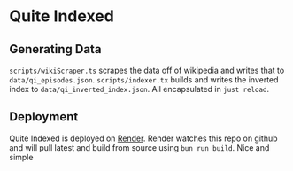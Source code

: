 # Quite Indexed

## Generating Data

`scripts/wikiScraper.ts` scrapes the data off of wikipedia and writes that to
`data/qi_episodes.json`. `scripts/indexer.tx` builds and writes the inverted
index to `data/qi_inverted_index.json`. All encapsulated in `just reload`.

## Deployment

Quite Indexed is deployed on [Render]. Render watches this repo on github and
will pull latest and build from source using `bun run build`. Nice and simple

[Render]: https://render.com
